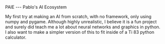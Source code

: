 PAIE --- Pablo's AI Ecosystem

My first try at making an AI from scratch, with no framework, only using numpy and pygame.
Although highly unrealistic, I believe it is a fun project and surely did teach me a lot about
neural networks and graphics in python. I also want to make a simpler version
of this to fit inside of a Ti 83 python calculator.
